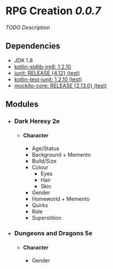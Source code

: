 # RPG Creation _0.0.7_

_TODO Description_  

## Dependencies

- JDK 1.8
- [kotlin-stdlib-jre8: 1.2.10](https://kotlinlang.org/)
- [junit: RELEASE {4.12} (test)](http://junit.org/junit4/)
- [kotlin-test-junit: 1.2.10 (test)](https://kotlinlang.org/)  
- [mockito-core: RELEASE {2.13.0} (test)](https://github.com/mockito/mockito)

## Modules

- ### Dark Heresy 2e
  - #### Character
    - Age/Status
    - Background + Memento
    - Build/Size
    - Colour
      - Eyes
      - Hair
      - Skin
    - Gender
    - Homeworld + Memento
    - Quirks
    - Role
    - Superstition
- ### Dungeons and Dragons 5e
  - #### Character
    - Gender
